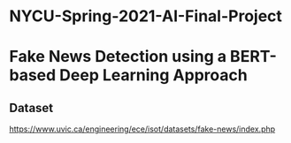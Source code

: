 # NYCU-Spring-2021-AI-Final-Project
# Fake News Detection using a BERT-based Deep Learning Approach
## Dataset
https://www.uvic.ca/engineering/ece/isot/datasets/fake-news/index.php

